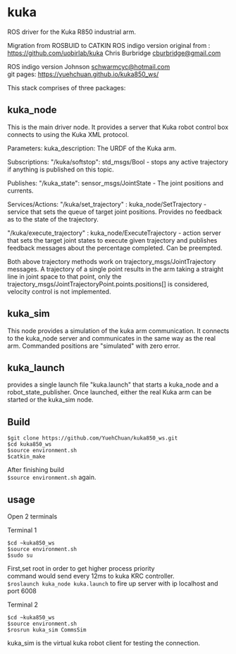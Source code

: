 kuka
====

ROS driver for the Kuka R850 industrial arm. 

Migration from ROSBUID to CATKIN ROS indigo version
original from : https://github.com/uobirlab/kuka
Chris Burbridge   cburbridge@gmail.com

ROS indigo version
Johnson  schwarmcyc@hotmail.com  
git pages: https://yuehchuan.github.io/kuka850_ws/
 
This stack comprises of three packages:

kuka_node
---------

This is the main driver node. It provides a server that Kuka robot control box connects to using the Kuka XML protocol. 

Parameters:
kuka_description: The URDF of the Kuka arm. 

Subscriptions:
"/kuka/softstop": std_msgs/Bool - stops any active trajectory if anything is published on this topic.

Publishes:
"/kuka_state": sensor_msgs/JointState - The joint positions and currents. 

Services/Actions:
"/kuka/set_trajectory" : kuka_node/SetTrajectory - service that sets the queue of target joint positions. Provides no feedback as to the state of the trajectory.

"/kuka/execute_trajectory" : kuka_node/ExecuteTrajectory - action server that sets the target joint states to execute given trajectory and publishes feedback messages about the percentage completed. Can be preempted.

Both above trajectory methods work on trajectory_msgs/JointTrajectory messages. A trajectory of a single point results in the arm taking a straight line in joint space to that point, only the trajectory_msgs/JointTrajectoryPoint.points.positions[] is considered, velocity control is not implemented.

kuka_sim
--------
This node provides a simulation of the kuka arm communication. It connects to the kuka_node server and communicates in the same way as the real arm. Commanded positions are "simulated" with zero error.


kuka_launch
-----------
provides a single launch file "kuka.launch" that starts a kuka_node and a robot_state_publisher. Once launched, either the real Kuka arm can be started or the kuka_sim node. 


Build
---------
```
$git clone https://github.com/YuehChuan/kuka850_ws.git
$cd kuka850_ws
$source environment.sh
$catkin_make
```
After finishing build  
`$source environment.sh` again.

usage
---------
Open 2 terminals

Terminal 1  
```
$cd ~kuka850_ws
$source environment.sh
$sudo su
```
First,set root in order to get higher process priority   
command would send every 12ms to kuka KRC controller.   
`$roslaunch kuka_node kuka.launch`
to fire up server with ip localhost and port 6008

Terminal 2
```
$cd ~kuka850_ws
$source environment.sh
$rosrun kuka_sim CommsSim
```  
kuka_sim is the virtual kuka robot client for testing the connection.
